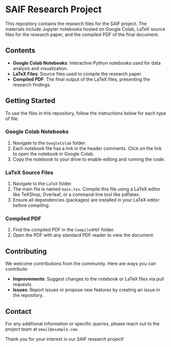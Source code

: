 # SAIF Research Project

This repository contains the research files for the SAIF project. The materials include Jupyter notebooks hosted on Google Colab, LaTeX source files for the research paper, and the compiled PDF of the final document.

## Contents

- **Google Colab Notebooks**: Interactive Python notebooks used for data analysis and visualization.
- **LaTeX Files**: Source files used to compile the research paper.
- **Compiled PDF**: The final output of the LaTeX files, presenting the research findings.

## Getting Started

To use the files in this repository, follow the instructions below for each type of file.

### Google Colab Notebooks

1. Navigate to the `GoogleColab` folder.
2. Each notebook file has a link in the header comments. Click on the link to open the notebook in Google Colab.
3. Copy the notebook to your drive to enable editing and running the code.

### LaTeX Source Files

1. Navigate to the `LaTeX` folder.
2. The main file is named `main.tex`. Compile this file using a LaTeX editor like TeXShop, Overleaf, or a command-line tool like pdflatex.
3. Ensure all dependencies (packages) are installed in your LaTeX editor before compiling.

### Compiled PDF

1. Find the compiled PDF in the `CompiledPDF` folder.
2. Open the PDF with any standard PDF reader to view the document.

## Contributing

We welcome contributions from the community. Here are ways you can contribute:

- **Improvements**: Suggest changes to the notebook or LaTeX files via pull requests.
- **Issues**: Report issues or propose new features by creating an issue in the repository.

## Contact

For any additional information or specific queries, please reach out to the project team at `email@example.com`.

Thank you for your interest in our SAIF research project!
